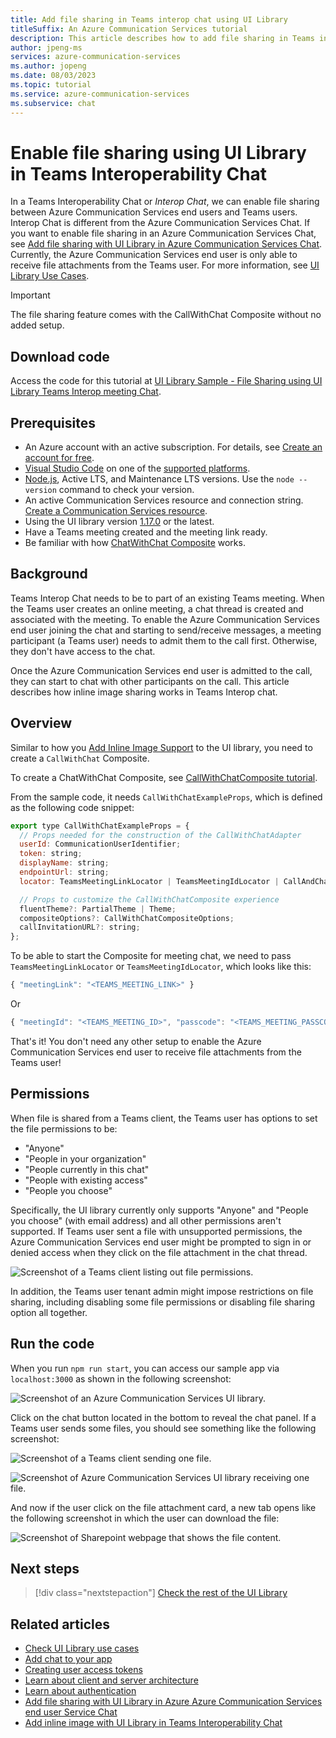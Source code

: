 ```yaml
---
title: Add file sharing in Teams interop chat using UI Library
titleSuffix: An Azure Communication Services tutorial
description: This article describes how to add file sharing in Teams interop chat using UI Library.
author: jpeng-ms
services: azure-communication-services
ms.author: jopeng
ms.date: 08/03/2023
ms.topic: tutorial
ms.service: azure-communication-services
ms.subservice: chat
---
```


# Enable file sharing using UI Library in Teams Interoperability Chat

In a Teams Interoperability Chat or *Interop Chat*, we can enable file sharing between Azure Communication Services end users and Teams users. Interop Chat is different from the Azure Communication Services Chat. If you want to enable file sharing in an Azure Communication Services Chat, see [Add file sharing with UI Library in Azure Communication Services Chat](./file-sharing-tutorial-acs-chat.md). Currently, the Azure Communication Services end user is only able to receive file attachments from the Teams user. For more information, see [UI Library Use Cases](../concepts/ui-library/ui-library-use-cases.md).

>[!IMPORTANT]
>
>The file sharing feature comes with the CallWithChat Composite without no added setup.
>

## Download code

Access the code for this tutorial at [UI Library Sample - File Sharing using UI Library Teams Interop meeting Chat](https://github.com/Azure-Samples/communication-services-javascript-quickstarts/tree/main/ui-library-quickstart-teams-interop-meeting-chat).

## Prerequisites

- An Azure account with an active subscription. For details, see [Create an account for free](https://azure.microsoft.com/pricing/purchase-options/azure-account?cid=msft_learn).
- [Visual Studio Code](https://code.visualstudio.com/) on one of the [supported platforms](https://code.visualstudio.com/docs/supporting/requirements#_platforms).
- [Node.js](https://nodejs.org/), Active LTS, and Maintenance LTS versions. Use the `node --version` command to check your version.
- An active Communication Services resource and connection string. [Create a Communication Services resource](../quickstarts/create-communication-resource.md).
- Using the UI library version [1.17.0](https://www.npmjs.com/package/@azure/communication-react/v/1.17.0) or the latest.
- Have a Teams meeting created and the meeting link ready.
- Be familiar with how [ChatWithChat Composite](https://azure.github.io/communication-ui-library/?path=/docs/composites-callwithchatcomposite--docs) works.


## Background

Teams Interop Chat needs to be to part of an existing Teams meeting. When the Teams user creates an online meeting, a chat thread is created and associated with the meeting. To enable the Azure Communication Services end user joining the chat and starting to send/receive messages, a meeting participant (a Teams user) needs to admit them to the call first. Otherwise, they don't have access to the chat.

Once the Azure Communication Services end user is admitted to the call, they can start to chat with other participants on the call. This article describes how inline image sharing works in Teams Interop chat.

## Overview

Similar to how you [Add Inline Image Support](./inline-image-tutorial-interop-chat.md) to the UI library, you need to create a `CallWithChat` Composite.

To create a ChatWithChat Composite, see [CallWithChatComposite tutorial](https://azure.github.io/communication-ui-library/?path=/docs/composites-callwithchatcomposite--docs).

From the sample code, it needs `CallWithChatExampleProps`, which is defined as the following code snippet:

```js
export type CallWithChatExampleProps = {
  // Props needed for the construction of the CallWithChatAdapter
  userId: CommunicationUserIdentifier;
  token: string;
  displayName: string;
  endpointUrl: string;
  locator: TeamsMeetingLinkLocator | TeamsMeetingIdLocator | CallAndChatLocator;

  // Props to customize the CallWithChatComposite experience
  fluentTheme?: PartialTheme | Theme;
  compositeOptions?: CallWithChatCompositeOptions;
  callInvitationURL?: string;
};

```

To be able to start the Composite for meeting chat, we need to pass `TeamsMeetingLinkLocator` or `TeamsMeetingIdLocator`, which looks like this:

```js
{ "meetingLink": "<TEAMS_MEETING_LINK>" }
```

Or

```js
{ "meetingId": "<TEAMS_MEETING_ID>", "passcode": "<TEAMS_MEETING_PASSCODE>"}
```

That's it! You don't need any other setup to enable the Azure Communication Services end user to receive file attachments from the Teams user!

## Permissions

When file is shared from a Teams client, the Teams user has options to set the file permissions to be:
 - "Anyone"
 - "People in your organization"
 - "People currently in this chat"
 - "People with existing access"
 - "People you choose"

Specifically, the UI library currently only supports "Anyone" and "People you choose" (with email address) and all other permissions aren't supported. If Teams user sent a file with unsupported permissions, the Azure Communication Services end user might be prompted to sign in or denied access when they click on the file attachment in the chat thread.


![Screenshot of a Teams client listing out file permissions.](./media/file-sharing-tutorial-interop-chat-0.png "Screenshot of a Teams client listing out file permissions.")


In addition, the Teams user tenant admin might impose restrictions on file sharing, including disabling some file permissions or disabling file sharing option all together. 

## Run the code

When you run `npm run start`, you can access our sample app via `localhost:3000` as shown in the following screenshot: 

![Screenshot of an Azure Communication Services UI library.](./media/inline-image-tutorial-interop-chat-0.png "Screenshot of a Azure Communication Services UI library.")

Click on the chat button located in the bottom to reveal the chat panel. If a Teams user sends some files, you should see something like the following screenshot:

![Screenshot of a Teams client sending one file.](./media/file-sharing-tutorial-interop-chat-1.png "Screenshot of a Teams client sending one file.")

![Screenshot of Azure Communication Services UI library receiving one file.](./media/file-sharing-tutorial-interop-chat-2.png "Screenshot of Azure Communication Services UI library receiving one file.")

And now if the user click on the file attachment card, a new tab opens like the following screenshot in which the user can download the file:

![Screenshot of Sharepoint webpage that shows the file content.](./media/file-sharing-tutorial-interop-chat-3.png "Screenshot of Sharepoint webpage that shows the file content.")


## Next steps

> [!div class="nextstepaction"]
> [Check the rest of the UI Library](https://azure.github.io/communication-ui-library/)

## Related articles

- [Check UI Library use cases](../concepts/ui-library/ui-library-use-cases.md)
- [Add chat to your app](../quickstarts/chat/get-started.md)
- [Creating user access tokens](../quickstarts/identity/access-tokens.md)
- [Learn about client and server architecture](../concepts/identity-model.md#client-server-architecture-for-the-bring-your-own-identity-byoi-model)
- [Learn about authentication](../concepts/authentication.md)
- [Add file sharing with UI Library in Azure Azure Communication Services end user Service Chat](./file-sharing-tutorial-acs-chat.md)
- [Add inline image with UI Library in Teams Interoperability Chat](./inline-image-tutorial-interop-chat.md)
